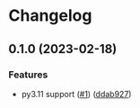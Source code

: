 # Changelog

## 0.1.0 (2023-02-18)


### Features

* py3.11 support ([#1](https://github.com/andrewthetechie/k8s-autoannotator/issues/1)) ([ddab927](https://github.com/andrewthetechie/k8s-autoannotator/commit/ddab92797bc557516b659516b03c43d1ea9923d7))
